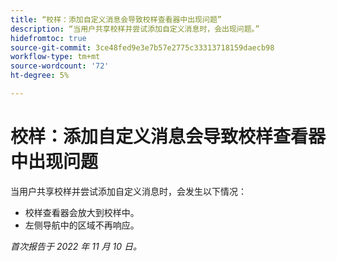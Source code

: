 ```yaml
---
title: “校样：添加自定义消息会导致校样查看器中出现问题”
description: “当用户共享校样并尝试添加自定义消息时，会出现问题。”
hidefromtoc: true
source-git-commit: 3ce48fed9e3e7b57e2775c33313718159daecb98
workflow-type: tm+mt
source-wordcount: '72'
ht-degree: 5%

---
```



# 校样：添加自定义消息会导致校样查看器中出现问题

<!--This is on both the WF and WFP TOCs-->

当用户共享校样并尝试添加自定义消息时，会发生以下情况：

* 校样查看器会放大到校样中。
* 左侧导航中的区域不再响应。

_首次报告于 2022 年 11 月 10 日。_

